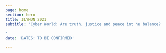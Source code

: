 ```yaml
---
page: home
section: hero
title: ILYMUN 2021
subtitle: 'Cyber World: Are truth, justice and peace int he balance?

'
date: 'DATES: TO BE CONFIRMED'

---
```

